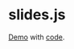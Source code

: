 # slides.js

[Demo](https://viktorqvarfordt.github.io/slides.js/demo.html) with [code](https://github.com/ViktorQvarfordt/slides.js/tree/gh-pages).
